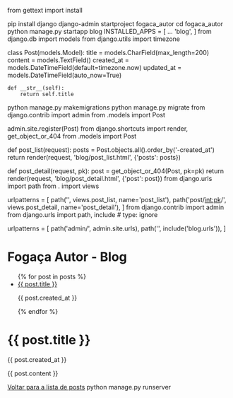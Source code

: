 from gettext import install


pip install django
django-admin startproject fogaca_autor
cd fogaca_autor
python manage.py startapp blog
INSTALLED_APPS = [
    ...
    'blog',
]
from django.db import models
from django.utils import timezone

class Post(models.Model):
    title = models.CharField(max_length=200)
    content = models.TextField()
    created_at = models.DateTimeField(default=timezone.now)
    updated_at = models.DateTimeField(auto_now=True)

    def __str__(self):
        return self.title
python manage.py makemigrations
python manage.py migrate
from django.contrib import admin
from .models import Post

admin.site.register(Post)
from django.shortcuts import render, get_object_or_404
from .models import Post

def post_list(request):
    posts = Post.objects.all().order_by('-created_at')
    return render(request, 'blog/post_list.html', {'posts': posts})

def post_detail(request, pk):
    post = get_object_or_404(Post, pk=pk)
    return render(request, 'blog/post_detail.html', {'post': post})
from django.urls import path
from . import views

urlpatterns = [
    path('', views.post_list, name='post_list'),
    path('post/<int:pk>/', views.post_detail, name='post_detail'),
]
from django.contrib import admin
from django.urls import path, include # type: ignore

urlpatterns = [
    path('admin/', admin.site.urls),
    path('', include('blog.urls')),
]
<!DOCTYPE html>
<html>
<head>
    <title>Fogaça Autor - Blog</title>
</head>
<body>
    <h1>Fogaça Autor - Blog</h1>
    <ul>
        {% for post in posts %}
        <li>
            <a href="{% url 'post_detail' post.pk %}">{{ post.title }}</a>
            <p>{{ post.created_at }}</p>
        </li>
        {% endfor %}
    </ul>
</body>
</html>
<!DOCTYPE html>
<html>
<head>
    <title>{{ post.title }}</title>
</head>
<body>
    <h1>{{ post.title }}</h1>
    <p>{{ post.created_at }}</p>
    <p>{{ post.content }}</p>
    <a href="{% url 'post_list' %}">Voltar para a lista de posts</a>
</body>
</html>
python manage.py runserver
